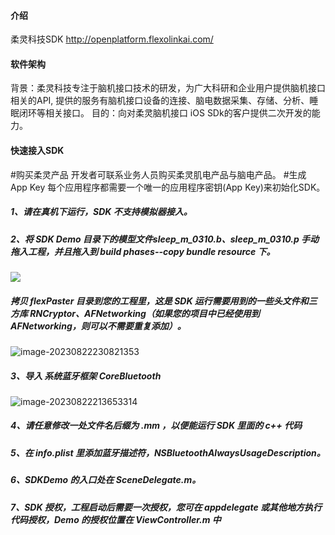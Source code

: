 #### 介绍

柔灵科技SDK http://openplatform.flexolinkai.com/

#### 软件架构

背景：柔灵科技专注于脑机接口技术的研发，为广大科研和企业用户提供脑机接口相关的API, 提供的服务有脑机接口设备的连接、脑电数据采集、存储、分析、睡眠闭环等相关接口。 目的：向对柔灵脑机接口 iOS SDk的客户提供二次开发的能力。



#### 快速接入SDK

\#购买柔灵产品 开发者可联系业务人员购买柔灵肌电产品与脑电产品。 #生成 App Key 每个应用程序都需要一个唯一的应用程序密钥(App Key)来初始化SDK。 

##### 1、请在真机下运行，SDK 不支持模拟器接入。

##### 2、将 SDK Demo 目录下的模型文件sleep_m_0310.b、sleep_m_0310.p 手动拖入工程，并且拖入到 build phases--copy bundle resource 下。

![](https://p.ipic.vip/7pdvyf.jpg)

##### 拷贝 flexPaster 目录到您的工程里，这是 SDK 运行需要用到的一些头文件和三方库 RNCryptor、AFNetworking（如果您的项目中已经使用到 AFNetworking，则可以不需要重复添加）。

![image-20230822230821353](https://p.ipic.vip/f867tu.jpg)

##### 3、导入 系统蓝牙框架 CoreBluetooth

![image-20230822213653314](https://p.ipic.vip/lk1vgx.jpg)

##### 4、请任意修改一处文件名后缀为 .mm ，以便能运行 SDK 里面的 c++ 代码

##### 5、在 info.plist 里添加蓝牙描述符，NSBluetoothAlwaysUsageDescription。

##### 6、SDKDemo 的入口处在 SceneDelegate.m。

##### 7、SDK 授权，工程启动后需要一次授权，您可在 appdelegate 或其他地方执行代码授权，Demo 的授权位置在 ViewController.m 中

